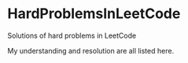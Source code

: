 # HardProblemsInLeetCode
Solutions of hard problems in LeetCode

My understanding and resolution are all listed here.
